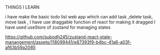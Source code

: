 THINGS I LEARN 

 i have make the basic todo list web app which can add task ,delete task,  move task , I have use draggable function of react for making it dragged I have used useStore of zustand for managing states

https://github.com/subodh245/zustand-react-state-manangement/assets/118099441/e87393f9-b4bc-41a6-a03f-af63b59a2085

